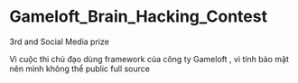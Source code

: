 # Gameloft_Brain_Hacking_Contest
3rd and Social Media prize

Vì cuộc thi chủ đạo dùng framework của công ty Gameloft , vì tính bảo mật nên mình không thể public full source
